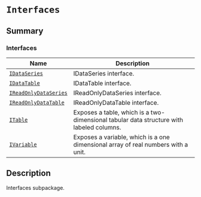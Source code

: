 # `Interfaces`

<a id="summary"></a>

## Summary

### Interfaces

| Name | Description |
|-----------------------------------------------------------------------------------------------------------------------------|------------------------------------------------------------------------------------------|
| [`IDataSeries`](IDataSeries.md#ansys.mechanical.stubs.v241.Ansys.Mechanical.Interfaces.IDataSeries)                         | IDataSeries interface.                                                                   |
| [`IDataTable`](IDataTable.md#ansys.mechanical.stubs.v241.Ansys.Mechanical.Interfaces.IDataTable)                            | IDataTable interface.                                                                    |
| [`IReadOnlyDataSeries`](IReadOnlyDataSeries.md#ansys.mechanical.stubs.v241.Ansys.Mechanical.Interfaces.IReadOnlyDataSeries) | IReadOnlyDataSeries interface.                                                           |
| [`IReadOnlyDataTable`](IReadOnlyDataTable.md#ansys.mechanical.stubs.v241.Ansys.Mechanical.Interfaces.IReadOnlyDataTable)    | IReadOnlyDataTable interface.                                                            |
| [`ITable`](ITable.md#ansys.mechanical.stubs.v241.Ansys.Mechanical.Interfaces.ITable)                                        | Exposes a table, which is a two-dimensional tabular data structure with labeled columns. |
| [`IVariable`](IVariable.md#ansys.mechanical.stubs.v241.Ansys.Mechanical.Interfaces.IVariable)                               | Exposes a variable, which is a one dimensional array of real numbers with a unit.        |

<a id="description"></a>

## Description

Interfaces subpackage.

<!-- !! processed by numpydoc !! -->

